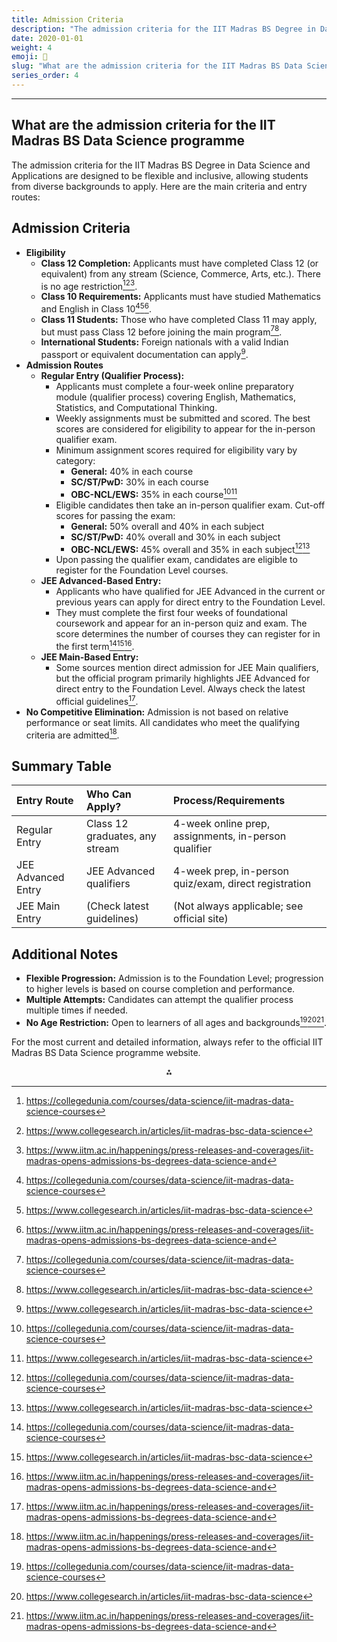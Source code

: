 ```yaml
---
title: Admission Criteria
description: "The admission criteria for the IIT Madras BS Degree in Data Science and Applications are designed to be flexible and inclusive, allowing students from diverse backgrounds to apply. Here are the main criteria and entry routes"
date: 2020-01-01
weight: 4
emoji: 🎫
slug: "What are the admission criteria for the IIT Madras BS Data Science programme"
series_order: 4
---
```


---

## What are the admission criteria for the IIT Madras BS Data Science programme

The admission criteria for the IIT Madras BS Degree in Data Science and Applications are designed to be flexible and inclusive, allowing students from diverse backgrounds to apply. Here are the main criteria and entry routes:

## Admission Criteria

- **Eligibility**
    - **Class 12 Completion:** Applicants must have completed Class 12 (or equivalent) from any stream (Science, Commerce, Arts, etc.). There is no age restriction[^1][^2][^5].
    - **Class 10 Requirements:** Applicants must have studied Mathematics and English in Class 10[^1][^2][^5].
    - **Class 11 Students:** Those who have completed Class 11 may apply, but must pass Class 12 before joining the main program[^1][^2].
    - **International Students:** Foreign nationals with a valid Indian passport or equivalent documentation can apply[^2].
- **Admission Routes**
    - **Regular Entry (Qualifier Process):**
        - Applicants must complete a four-week online preparatory module (qualifier process) covering English, Mathematics, Statistics, and Computational Thinking.
        - Weekly assignments must be submitted and scored. The best scores are considered for eligibility to appear for the in-person qualifier exam.
        - Minimum assignment scores required for eligibility vary by category:
            - **General:** 40% in each course
            - **SC/ST/PwD:** 30% in each course
            - **OBC-NCL/EWS:** 35% in each course[^1][^2]
        - Eligible candidates then take an in-person qualifier exam. Cut-off scores for passing the exam:
            - **General:** 50% overall and 40% in each subject
            - **SC/ST/PwD:** 40% overall and 30% in each subject
            - **OBC-NCL/EWS:** 45% overall and 35% in each subject[^1][^2]
        - Upon passing the qualifier exam, candidates are eligible to register for the Foundation Level courses.
    - **JEE Advanced-Based Entry:**
        - Applicants who have qualified for JEE Advanced in the current or previous years can apply for direct entry to the Foundation Level.
        - They must complete the first four weeks of foundational coursework and appear for an in-person quiz and exam. The score determines the number of courses they can register for in the first term[^1][^2][^5].
    - **JEE Main-Based Entry:**
        - Some sources mention direct admission for JEE Main qualifiers, but the official program primarily highlights JEE Advanced for direct entry to the Foundation Level. Always check the latest official guidelines[^5].
- **No Competitive Elimination:**
Admission is not based on relative performance or seat limits. All candidates who meet the qualifying criteria are admitted[^5].


## Summary Table

| Entry Route | Who Can Apply? | Process/Requirements |
| :-- | :-- | :-- |
| Regular Entry | Class 12 graduates, any stream | 4-week online prep, assignments, in-person qualifier |
| JEE Advanced Entry | JEE Advanced qualifiers | 4-week prep, in-person quiz/exam, direct registration |
| JEE Main Entry | (Check latest guidelines) | (Not always applicable; see official site) |

## Additional Notes

- **Flexible Progression:** Admission is to the Foundation Level; progression to higher levels is based on course completion and performance.
- **Multiple Attempts:** Candidates can attempt the qualifier process multiple times if needed.
- **No Age Restriction:** Open to learners of all ages and backgrounds[^1][^2][^5].

For the most current and detailed information, always refer to the official IIT Madras BS Data Science programme website.

<div style="text-align: center">⁂</div>

[^1]: https://collegedunia.com/courses/data-science/iit-madras-data-science-courses

[^2]: https://www.collegesearch.in/articles/iit-madras-bsc-data-science

[^3]: https://www.shiksha.com/college/iit-madras-indian-institute-of-technology-adyar-chennai-3031/course-online-b-sc-in-data-science-and-applications-709501

[^4]: https://www.shiksha.com/college/iit-madras-indian-institute-of-technology-adyar-chennai-3031/courses/bsc-bc

[^5]: https://www.iitm.ac.in/happenings/press-releases-and-coverages/iit-madras-opens-admissions-bs-degrees-data-science-and

[^6]: https://onlinedegree.iitm.ac.in

[^7]: https://study.iitm.ac.in/es/admissions.html

[^8]: https://www.youtube.com/watch?v=4F6YOIQlwdI

[^9]: https://www.iitm.ac.in/academics/study-at-iitm/non-campus-bs-programmes

[^10]: https://www.iitmz.ac.in/schools/engineering-and-science/bs-data-science-and-ai

